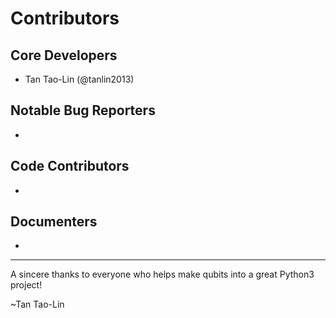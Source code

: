 Contributors
===================

## Core Developers
- Tan Tao-Lin (@tanlin2013)

## Notable Bug Reporters
-

## Code Contributors
-

## Documenters
-


--------------------------------------------

A sincere thanks to everyone who helps make qubits into a great Python3 project!

~Tan Tao-Lin
